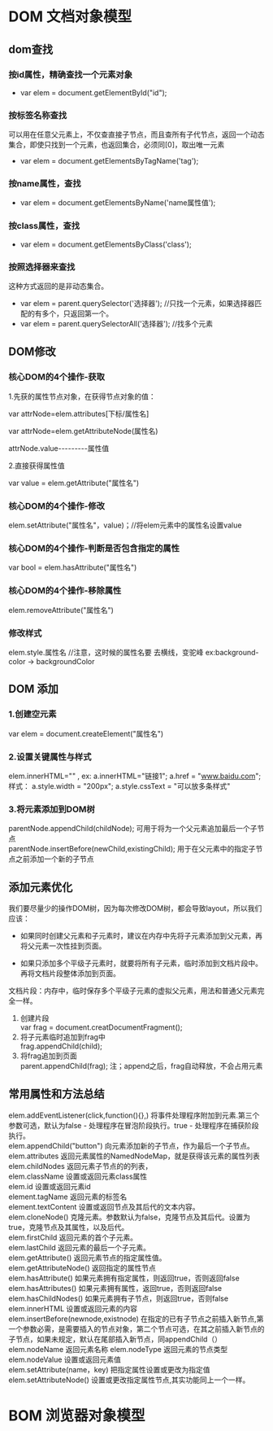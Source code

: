 # DOM 文档对象模型
## dom查找
### 按id属性，精确查找一个元素对象
* var elem = document.getElementById("id");
### 按标签名称查找
可以用在任意父元素上，不仅查直接子节点，而且查所有子代节点，返回一个动态集合，即使只找到一个元素，也返回集合，必须同[0]，取出唯一元素
* var elem = document.getElementsByTagName('tag');
### 按name属性，查找
* var elem = document.getElementsByName('name属性值');
### 按class属性，查找
* var elem = document.getElementsByClass('class');
### 按照选择器来查找
这种方式返回的是非动态集合。
* var elem = parent.querySelector('选择器');  //只找一个元素，如果选择器匹配的有多个，只返回第一个。
* var elem = parent.querySelectorAll('选择器'); //找多个元素
## DOM修改
### 核心DOM的4个操作-获取
1.先获的属性节点对象，在获得节点对象的值： 

var attrNode=elem.attributes[下标/属性名]  

var attrNode=elem.getAttributeNode(属性名)

attrNode.value---------属性值

2.直接获得属性值

var value = elem.getAttribute("属性名")

### 核心DOM的4个操作-修改
elem.setAttribute("属性名"，value)；//将elem元素中的属性名设置value
### 核心DOM的4个操作-判断是否包含指定的属性
var bool = elem.hasAttribute("属性名")
### 核心DOM的4个操作-移除属性
elem.removeAttribute("属性名")
### 修改样式
elem.style.属性名 //注意，这时候的属性名要 去横线，变驼峰 ex:background-color  -> backgroundColor
## DOM 添加
### 1.创建空元素
var elem = document.createElement("属性名")
### 2.设置关键属性与样式
elem.innerHTML="" , ex: a.innerHTML="链接1"; a.href = "www.baidu.com";  
样式： a.style.width = "200px";  a.style.cssText = "可以放多条样式"
### 3.将元素添加到DOM树
parentNode.appendChild(childNode); 可用于将为一个父元素追加最后一个子节点  
parentNode.insertBefore(newChild,existingChild); 用于在父元素中的指定子节点之前添加一个新的子节点

## 添加元素优化
我们要尽量少的操作DOM树，因为每次修改DOM树，都会导致layout，所以我们应该：  
* 如果同时创建父元素和子元素时，建议在内存中先将子元素添加到父元素，再将父元素一次性挂到页面。
+ 如果只添加多个平级子元素时，就要将所有子元素，临时添加到文档片段中。再将文档片段整体添加到页面。

文档片段：内存中，临时保存多个平级子元素的虚拟父元素，用法和普通父元素完全一样。  
1. 创建片段  
var frag = document.creatDocumentFragment();  
2. 将子元素临时追加到frag中  
frag.appendChild(child);  
3. 将frag追加到页面  
parent.appendChild(frag);  注；append之后，frag自动释放，不会占用元素

## 常用属性和方法总结

elem.addEventListener(click,function(){},) 将事件处理程序附加到元素.第三个参数可选，默认为false - 处理程序在冒泡阶段执行。true - 处理程序在捕获阶段执行。   
elem.appendChild("button") 向元素添加新的子节点，作为最后一个子节点。  
elem.attributes 返回元素属性的NamedNodeMap，就是获得该元素的属性列表  
elem.childNodes 返回元素子节点的的列表，  
elem.className  设置或返回元素class属性   
elem.id  设置或返回元素id   
element.tagName  返回元素的标签名   
element.textContent   设置或返回节点及其后代的文本内容。  
elem.cloneNode()  克隆元素。参数默认为false，克隆节点及其后代。设置为true，克隆节点及其属性，以及后代。  
elem.firstChild  返回元素的首个子元素。   
elem.lastChild  返回元素的最后一个子元素。  
elem.getAttribute() 返回元素节点的指定属性值。     
elem.getAttributeNode()  返回指定的属性节点  
elem.hasAttribute()  如果元素拥有指定属性，则返回true，否则返回false  
elem.hasAttributes()  如果元素拥有属性，返回true，否则返回false  
elem.hasChildNodes() 如果元素拥有子节点，则返回true，否则false  
elem.innerHTML  设置或返回元素的内容  
elem.insertBefore(newnode,existnode) 在指定的已有子节点之前插入新节点,第一个参数必需，是需要插入的节点对象，第二个节点可选，在其之前插入新节点的子节点，如果未规定，默认在尾部插入新节点，同appendChild（）   
elem.nodeName   返回元素名称
elem.nodeType   返回元素的节点类型
elem.nodeValue   设置或返回元素值  
elem.setAttribute(name，key) 把指定属性设置或更改为指定值  
elem.setAttributeNode() 设置或更改指定属性节点,其实功能同上一个一样。 

# BOM 浏览器对象模型
